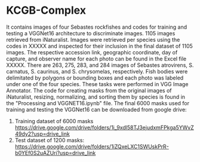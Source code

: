 # KCGB-Complex
It contains images of four Sebastes rockfishes and codes for training and testing a VGGNet16 architecture to discriminate images.
1105 images retrieved from iNaturalist. Images were retrieved per species using the codes in XXXXX and inspected for their inclusion in the final dataset of 1105 images. The respective accession link, geographic coordinate, day of capture, and observer name for each photo can be found in the Excel file XXXXX. 
There are 263, 275, 283, and 284 images of Sebastes atrovirens, S. carnatus, S. caurinus, and S. chrysomelas, respectively. 
Fish bodies were delimitated by polygons or bounding boxes and each photo was labeled under one of the four species. These tasks were performed in VGG Image Annotator.
The code for creating masks from the original images of iNaturalist, resizing, normalizing, and sorting them by species is found in the "Processing and VGGNET16.ipynb" file.
The final 6000 masks used for training and testing the VGGNet16 can be downloaded from google drive: 
1) Training dataset of 6000 masks 
  https://drive.google.com/drive/folders/1i_9xdl58TJ3ejudxmFPkga5YWvZ49dy2?usp=drive_link
2) Test dataset of 1200 masks:
  https://drive.google.com/drive/folders/1iZQxeLXC1SWUskPrR-b0YEf0S2uAZUri?usp=drive_link
